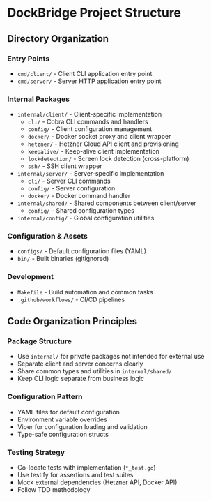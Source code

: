 # DockBridge Project Structure

## Directory Organization

### Entry Points
- `cmd/client/` - Client CLI application entry point
- `cmd/server/` - Server HTTP application entry point

### Internal Packages
- `internal/client/` - Client-specific implementation
  - `cli/` - Cobra CLI commands and handlers
  - `config/` - Client configuration management
  - `docker/` - Docker socket proxy and client wrapper
  - `hetzner/` - Hetzner Cloud API client and provisioning
  - `keepalive/` - Keep-alive client implementation
  - `lockdetection/` - Screen lock detection (cross-platform)
  - `ssh/` - SSH client wrapper
- `internal/server/` - Server-specific implementation
  - `cli/` - Server CLI commands
  - `config/` - Server configuration
  - `docker/` - Docker command handler
- `internal/shared/` - Shared components between client/server
  - `config/` - Shared configuration types
- `internal/config/` - Global configuration utilities

### Configuration & Assets
- `configs/` - Default configuration files (YAML)
- `bin/` - Built binaries (gitignored)

### Development
- `Makefile` - Build automation and common tasks
- `.github/workflows/` - CI/CD pipelines

## Code Organization Principles

### Package Structure
- Use `internal/` for private packages not intended for external use
- Separate client and server concerns clearly
- Share common types and utilities in `internal/shared/`
- Keep CLI logic separate from business logic

### Configuration Pattern
- YAML files for default configuration
- Environment variable overrides
- Viper for configuration loading and validation
- Type-safe configuration structs

### Testing Strategy
- Co-locate tests with implementation (`*_test.go`)
- Use testify for assertions and test suites
- Mock external dependencies (Hetzner API, Docker API)
- Follow TDD methodology